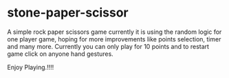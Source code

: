 # stone-paper-scissor

A simple rock paper scissors game currently it is using the random logic for one player game, hoping for more improvements like points selection, timer and many more.
Currently you can only play for 10 points and to restart game click on anyone hand gestures.

Enjoy Playing.!!!!
